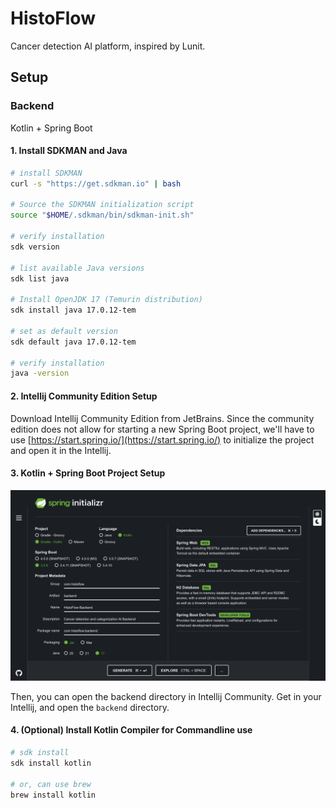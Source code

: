 # HistoFlow

Cancer detection AI platform, inspired by Lunit.

## Setup

### Backend

Kotlin + Spring Boot

#### 1. Install SDKMAN and Java

```bash
# install SDKMAN
curl -s "https://get.sdkman.io" | bash

# Source the SDKMAN initialization script
source "$HOME/.sdkman/bin/sdkman-init.sh"

# verify installation
sdk version

# list available Java versions
sdk list java

# Install OpenJDK 17 (Temurin distribution)
sdk install java 17.0.12-tem

# set as default version
sdk default java 17.0.12-tem

# verify installation
java -version
```

#### 2. Intellij Community Edition Setup

Download Intellij Community Edition from JetBrains. Since the community edition does not allow for starting a new Spring Boot project, we'll have to use [https://start.spring.io/](https://start.spring.io/) to initialize the project and open it in the Intellij.

#### 3. Kotlin + Spring Boot Project Setup

![screenshot](./assets/25-09-27-Spring-Initializr.png)

Then, you can open the backend directory in Intellij Community. Get in your Intellij, and open the `backend` directory.

#### 4. (Optional) Install Kotlin Compiler for Commandline use

```bash
# sdk install
sdk install kotlin

# or, can use brew
brew install kotlin
```
